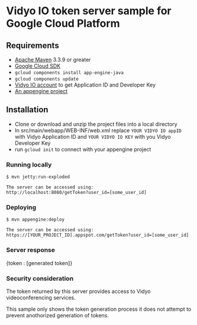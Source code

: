 # Vidyo IO token server sample for Google Cloud Platform

## Requirements
* [Apache Maven](http://maven.apache.org) 3.3.9 or greater
* [Google Cloud SDK](https://cloud.google.com/sdk/)
* `gcloud components install app-engine-java`
* `gcloud components update`
* [Vidyo IO account](https://developer.vidyo.io/login-widget?url=my-account) to get Application ID and Developer Key
* [An appengine project](https://console.cloud.google.com/projectselector/appengine/create) 

## Installation
* Clone or download and unzip the project files into a local directory
* In src/main/webapp/WEB-INF/web.xml replace `YOUR VIDYO IO appID` with Vidyo Application ID and `YOUR VIDYO IO KEY` with you Vidyo Developer Key
* run `gcloud init` to connect with your appengine project
  
### Running locally

    $ mvn jetty:run-exploded

	The server can be accessed using:
    http://localhost:8080/getToken?user_id=[some_user_id]
  
### Deploying

    $ mvn appengine:deploy

	The server can be accessed using:
    https://[YOUR_PROJECT_ID].appspot.com/getToken?user_id=[some_user_id]

### Server response

   {token : [generated token]}         


### Security consideration

   The token returned by this server provides access to Vidyo videoconferencing services.
   
   This sample only shows the token generation process it does not attempt 
   to prevent anothorized generation of tokens. 
